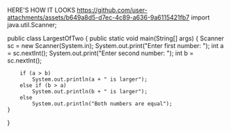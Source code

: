HERE'S HOW IT LOOKS
https://github.com/user-attachments/assets/b649a8d5-d7ec-4c89-a636-9a6115421fb7
import java.util.Scanner;

public class LargestOfTwo {
    public static void main(String[] args) {
        Scanner sc = new Scanner(System.in);
        System.out.print("Enter first number: ");
        int a = sc.nextInt();
        System.out.print("Enter second number: ");
        int b = sc.nextInt();

        if (a > b)
            System.out.println(a + " is larger");
        else if (b > a)
            System.out.println(b + " is larger");
        else
            System.out.println("Both numbers are equal");
    }
}
